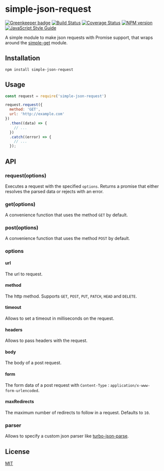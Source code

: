 # simple-json-request

[![Greenkeeper badge](https://badges.greenkeeper.io/SerayaEryn/simple-json-request.svg)](https://greenkeeper.io/)
[![Build Status](https://travis-ci.org/SerayaEryn/simple-json-request.svg?branch=master)](https://travis-ci.org/SerayaEryn/simple-json-request)
[![Coverage Status](https://coveralls.io/repos/github/SerayaEryn/simple-json-request/badge.svg?branch=master)](https://coveralls.io/github/SerayaEryn/simple-json-request?branch=master)
[![NPM version](https://img.shields.io/npm/v/simple-json-request.svg?style=flat)](https://www.npmjs.com/package/simple-json-request)
[![JavaScript Style Guide](https://img.shields.io/badge/code_style-standard-brightgreen.svg)](https://standardjs.com)

A simple module to make json requests with Promise support, that wraps around the [simple-get](https://github.com/feross/simple-get) module.

## Installation
```
npm install simple-json-request
```
## Usage

```js
const request = require('simple-json-request')

request.request({
  method: 'GET',
  url: 'http://example.com'
})
  .then((data) => {
    // ...
  })
  .catch((error) => {
    // ...
  });
```
## API
### request(options)
Executes a request with the specified `options`. Returns a promise that either resolves the parsed data or rejects with an error.
### get(options)
A convenience function that uses the method `GET` by default.
### post(options)
A convenience function that uses the method `POST` by default.
### options
#### url
The url to request.
#### method
The http method. Supports `GET`, `POST`, `PUT`, `PATCH`, `HEAD` and `DELETE`.
#### timeout
Allows to set a timeout in milliseconds on the request.
#### headers
Allows to pass headers with the request.
#### body
The body of a post request.
#### form

The form data of a post request with `Content-Type` : `application/x-www-form-urlencoded`.

#### maxRedirects

The maximum number of redirects to follow in a request. Defaults to `10`.

### parser

Allows to specify a custom json parser like [turbo-json-parse](https://github.com/mafintosh/turbo-json-parse).

## License

[MIT](./LICENSE)
